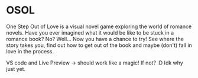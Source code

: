 # OSOL
One Step Out of Love is a visual novel game exploring the world of romance novels. Have you ever imagined what it would be like to be stuck in a romance book? No? Well... Now you have a chance to try! See where the story takes you, find out how to get out of the book and maybe (don't) fall in love in the process.

VS code and Live Preview -> should work like a magic! If not? :D Idk why just yet.
